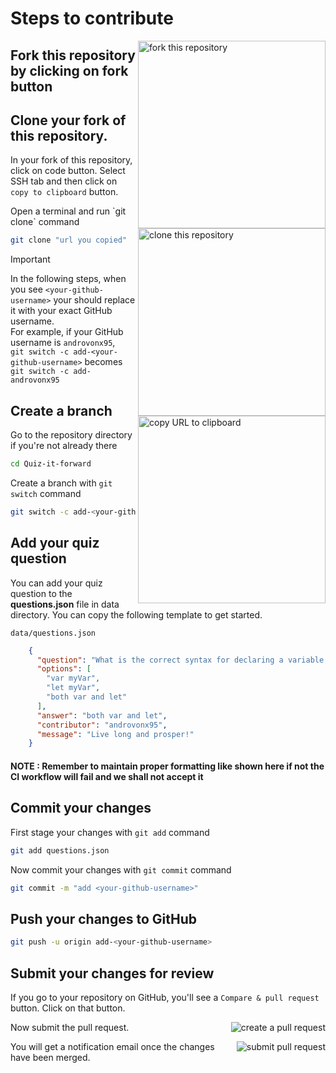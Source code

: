 # Steps to contribute

<img align="right" width="300" src="https://firstcontributions.github.io/assets/Readme/fork.png" alt="fork this repository" />

## Fork this repository by clicking on fork button

## Clone your fork of this repository.

In your fork of this repository, click on code button. Select SSH tab and then click on `copy to clipboard` button.

<img align="right" width="300" src="https://firstcontributions.github.io/assets/Readme/clone.png" alt="clone this repository" />
Open a terminal and run `git clone` command

```bash
git clone "url you copied"
```

> [!IMPORTANT]
> In the following steps, when you see `<your-github-username>` your should replace it with your exact GitHub username.  
> For example, if your GitHub username is `androvonx95`,  
> `git switch -c add-<your-github-username>` becomes `git switch -c add-androvonx95`  

<img align="right" width="300" src="https://firstcontributions.github.io/assets/Readme/copy-to-clipboard.png" alt="copy URL to clipboard" />

## Create a branch

Go to the repository directory if you're not already there

```bash
cd Quiz-it-forward
```

Create a branch with `git switch` command

```bash
git switch -c add-<your-github-username>
```


## Add your quiz question

You can add your quiz question to the **questions.json** file in data directory. You can copy the following template to get started.

`data/questions.json`
```json
    {
      "question": "What is the correct syntax for declaring a variable in JavaScript?",
      "options": [
        "var myVar",
        "let myVar",
        "both var and let"
      ],
      "answer": "both var and let",
      "contributor": "androvonx95",
      "message": "Live long and prosper!"
    }
```
#### NOTE : Remember to maintain proper formatting like shown here if not the CI workflow will fail and we shall not accept it

## Commit your changes

First stage your changes with `git add` command

```bash
git add questions.json
```

Now commit your changes with `git commit` command

```bash
git commit -m "add <your-github-username>"
```

## Push your changes to GitHub

```bash
git push -u origin add-<your-github-username>
```

## Submit your changes for review

If you go to your repository on GitHub, you'll see a `Compare & pull request` button. Click on that button.

<img style="float: right;" src="https://firstcontributions.github.io/assets/Readme/compare-and-pull.png" alt="create a pull request" />

Now submit the pull request.

<img style="float: right;" src="https://firstcontributions.github.io/assets/Readme/submit-pull-request.png" alt="submit pull request" />

You will get a notification email once the changes have been merged.